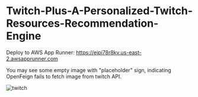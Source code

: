 # Twitch-Plus-A-Personalized-Twitch-Resources-Recommendation-Engine

Deploy to AWS App Runner: https://ejpi78r8kv.us-east-2.awsapprunner.com 

You may see some empty image with "placeholder" sign, indicating OpenFeign fails to fetch image from twitch API.

![twitch](https://github.com/user-attachments/assets/c01af112-87d3-426d-8df8-3fe71bb1487b)
